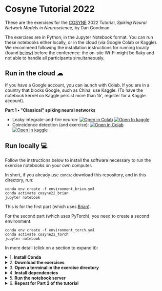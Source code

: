 # Cosyne Tutorial 2022

These are the exercises for the [COSYNE](https://www.cosyne.org/) 2022 Tutorial, _Spiking Neural Network Models in Neuroscience_, by Dan Goodman.

The exercises are in Python, in the Jupyter Notebook format.
You can run these notebooks either locally, or in the cloud (via Google Colab or Kaggle). 
We recommend following the installation instructions for running locally
(found [below](#run-locally-)) before the conference: the on-site
Wi-Fi might be flaky and not able to handle all participants simultaneously.



## Run in the cloud ☁

If you have a Google account, you can launch with Colab.
If you are in a country that blocks Google, such as China, use Kaggle.
(To have the notebook kernel on Kaggle persist more than 15', register for a Kaggle account).

**Part 1 • "Classical" spiking neural networks**

* Leaky integrate-and-fire neuron: 
[![Open in Colab](https://colab.research.google.com/assets/colab-badge.svg)](https://colab.research.google.com/github/neural-reckoning/cosyne-tutorial-2022/blob/main/1-lif.ipynb) 
[![Open In kaggle](https://kaggle.com/static/images/open-in-kaggle.svg)](https://kaggle.com/kernels/welcome?src=https://raw.githubusercontent.com/neural-reckoning/cosyne-tutorial-2022/main/1-lif.ipynb)
* Coincidence detection (and exercise): 
[![Open in Colab](https://colab.research.google.com/assets/colab-badge.svg)](https://colab.research.google.com/github/neural-reckoning/cosyne-tutorial-2022/blob/main/2-coincidence-detection.ipynb) 
[![Open In kaggle](https://kaggle.com/static/images/open-in-kaggle.svg)](https://kaggle.com/kernels/welcome?src=https://raw.githubusercontent.com/neural-reckoning/cosyne-tutorial-2022/main/2-coincidence-detection.ipynb)


## Run locally 💻 

Follow the instructions below to install the software 
necessary to run the exercise notebooks on your own computer.

In short, if you already use `conda`:
download this repository, and in this directory, run:
```
conda env create -f environment_brian.yml
conda activate cosyne22_brian
jupyter notebook
```
This is for the first part (which uses [Brian](https://brian2.readthedocs.io/)).

For the second part (which uses PyTorch), you need to create a second environment:
```
conda env create -f environment_torch.yml
conda activate cosyne22_torch
jupyter notebook
```

In more detail (click on a section to expand it):

<details>
<summary>1. <b>Install Conda</b></summary>

- If you do not have `conda` already installed, download and run 
  the latest _Miniconda_ installer for your OS over at
  https://docs.conda.io/en/latest/miniconda.html#latest-miniconda-installer-links.

- On Windows: in step 5 of the installer ("Advanced Options"),
  tick the checkbox next to "Add Miniconda3 to my PATH environment variable".
  
- On MacOS, Ubuntu, etc, go to 'Terminal' and run `chmod +x` on the downloaded `.sh` file, then run it
  with `./Miniconda3-latest-{os}-{arch}.sh`.
  On Mac, you can also download the `.pkg` file and install that by double-clicking.
</details>

<details>
<summary>2. <b>Download the exercises</b></summary>

- Here on GitHub, at the top of the page, click the green "Code" button, then "Download ZIP".
  Uncompress the downloaded `.zip` to a location of your choosing.

- Alternatively, if you use Git, you can `git clone` this repository
  (or even a new GitHub fork of it, if you plan on contributing).
</details>

<details>
<summary>3. <b>Open a terminal in the exercise directory</b></summary>

- On Windows, either search the Start menu for the built-in 'Command Prompt', 
  or install the more modern [Windows Terminal](https://github.com/microsoft/terminal#readme)
  from the Microsoft Store ([link](https://www.microsoft.com/store/productId/9N0DX20HK701)).
  
- On MacOS or e.g. Ubuntu, run 'Terminal'.

- To run the commands in the following steps, either type or copy-paste them
  into the terminal, and hit `Enter`.

- After starting the terminal, you can use the `cd` command to point it
  to the exercise directory. For example, if you extracted the `.zip` contents
  to `C:\Users\jane\Desktop`, run
  ```
  cd C:\Users\jane\Desktop\cosyne-tutorial-2022-main\
  ```
  (If you `git clone`d the repository, the directory is just called `cosyne-tutorial-2022`).
  
- Alternatively, you can directly open a terminal in the right directory
  from your OS's file explorer (Explorer on Windows, GNOME on Ubuntu, …),
  by right clicking in the directory.
  - If you've installed Windows Terminal or are e.g. on Ubuntu,
    simply select "Open in (Windows) Terminal" from the right-click menu.
  - This is not applicable to vanilla Windows (you could hold `Shift`
    while right clicking, and then select "Open PowerShell window here",
    but the `jupyter notebook` command of the last step does not work
    by default in PowerShell).
  
- Your final directory should be the one where this `README.md` 
  and the `environment_{brian|torch}.yml` files are located.
  Use `ls` (or `dir` in Windows' `cmd.exe`) to see a list of the files
  in the current directory.
</details>

<details>
<summary>4. <b>Install dependencies</b></summary>

- With your Terminal pointing to the exercise directory, run the following command:
  ```
  conda env create -f environment_brian.yml
  ```
  This will download and install all dependencies. It will likely take a while.
  
- If any errors pop up, retry the command with elevated privileges.
  - On Windows, close the terminal and reopen it with "Run as Administrator".
  - On most other OSes (including MacOS), prepend `sudo` to the command;
    i.e. `sudo conda env create …`, and enter the password when prompted.

- When the installation was succesful, run
  ```
  conda activate cosyne22_brian
  ```
  This makes sure that all future commands ran in this terminal
  will use the installed software.

</details>

<details>
<summary>5. <b>Run the notebook server</b></summary>

- Still in this terminal in the exercise directory,
  with the `cosyne22_brian` conda environment activated, run
  ```
  jupyter notebook
  ```
  After a short while, this should open your browser,
  showing a list of the files in the current directory. 

- Click on one of the exercise notebook files to open it.
  Try running some of the cells using `Shift`-`Enter`.
  If no errors apear below these cells: congratulations! The installation was succesful.

- Some more information on how to work with a Jupyter Notebook can be found
  e.g. [here](https://realpython.com/jupyter-notebook-introduction/#running-cells).

- When you are done with the notebooks, you can exit the notebook server application
  that is still running in your terminal with `Ctrl`-`C`
</details>

<details>
<summary>6. <b>Repeat for Part 2 of the tutorial</b></summary>

- For Part 2, repeat steps 4 & 5,
  but replace `environment_brian.yml` with `environment_torch.yml`,
  and `cosyne22_brian` with `cosyne22_torch`.
  
- The reason we need two separate environments is that PyTorch 
  is difficult to install in the same environment as Brian.
</details>
